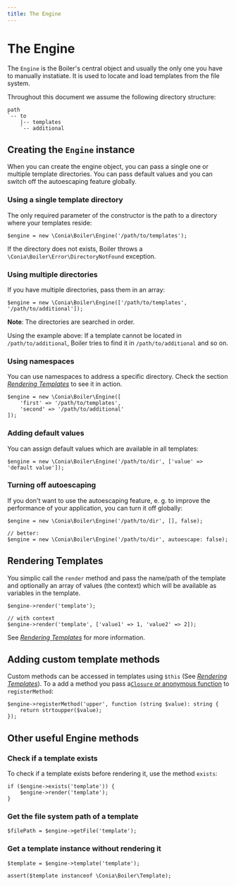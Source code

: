 ```yaml
---
title: The Engine
---
```

The Engine
==========

The `Engine` is the Boiler's central object and usually the only one you have to 
manually instatiate. It is used to locate and load templates from the file system.

Throughout this document we assume the following directory structure:

```text
path
`-- to
    |-- templates
    `-- additional
```

## Creating the `Engine` instance

When you can create the engine object, you can pass a single one or multiple template directories. 
You can pass default values and you can switch off the autoescaping feature globally.

### Using a single template directory

The only required parameter of the constructor is the path to a directory where your templates reside:

    $engine = new \Conia\Boiler\Engine('/path/to/templates');

If the directory does not exists, Boiler throws a `\Conia\Boiler\Error\DirectoryNotFound`
exception.

### Using multiple directories

If you have multiple directories, pass them in an array:

    $engine = new \Conia\Boiler\Engine(['/path/to/templates', '/path/to/additional']);

**Note**: The directories are searched in order. 

Using the example above: If a template cannot be located 
in `/path/to/additional`, Boiler tries to find it in `/path/to/additional` and so on. 

### Using namespaces

You can use namespaces to address a specific directory.
Check the section [*Rendering Templates*](rendering.md) to see it in action.

    $engine = new \Conia\Boiler\Engine([
        'first' => '/path/to/templates', 
        'second' => '/path/to/additional'
    ]);

### Adding default values

You can assign default values which are available in all templates:

    $engine = new \Conia\Boiler\Engine('/path/to/dir', ['value' => 'default value']);

### Turning off autoescaping

If you don't want to use the autoescaping feature, e. g. to improve the performance of your application,
you can turn it off globally:

    $engine = new \Conia\Boiler\Engine('/path/to/dir', [], false);
    
    // better:
    $engine = new \Conia\Boiler\Engine('/path/to/dir', autoescape: false);

## Rendering Templates

You simplic call the `render` method and pass the name/path of the template and optionally
an array of values (the context) which will be available as variables in the template.

    $engine->render('template');

    // with context
    $engine->render('template', ['value1' => 1, 'value2' => 2]);

See [*Rendering Templates*](rendering.md) for more information.

## Adding custom template methods

Custom methods can be accessed in templates using `$this` (See [*Rendering Templates*](rendering.md)).
To a add a method you pass a[`Closure` or anonymous function](https://www.php.net/manual/en/functions.anonymous.php) to `registerMethod`:

    $engine->registerMethod('upper', function (string $value): string {
        return strtoupper($value);
    });

## Other useful Engine methods

### Check if a template exists

To check if a template exists before rendering it, use the method `exists`:

    if ($engine->exists('template')) {
        $engine->render('template');
    }


### Get the file system path of a template

    $filePath = $engine->getFile('template');


### Get a template instance without rendering it

    $template = $engine->template('template');

    assert($template instanceof \Conia\Boiler\Template);
